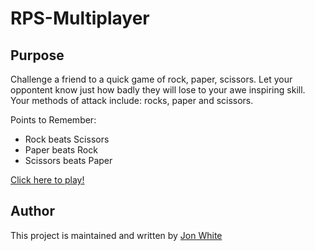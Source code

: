 # RPS-Multiplayer

## Purpose

Challenge a friend to a quick game of rock, paper, scissors. Let your oppontent know just how badly they will lose to your awe inspiring skill. Your methods of attack include: rocks, paper and scissors.

Points to Remember:
* Rock beats Scissors
* Paper beats Rock
* Scissors beats Paper

[Click here to play!](https://motionswing.github.io/Gif-Generator/)

## Author

This project is maintained and written by 
[Jon White](https://motionswing.github.io/)